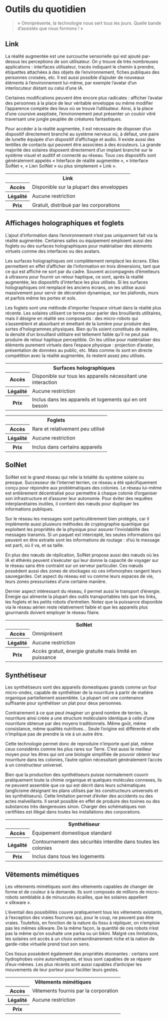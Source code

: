 # Outils du quotidien
> « Omniprésente, la technologie nous sert tous les jours. Quelle bande d’assistés que nous formons ! »

## Link
La réalité augmentée est une surcouche sensorielle qui est ajouté par-dessus les perceptions de son utilisateur. On y trouve de très nombreuses applications : interfaces utilisateur, tracés indiquant le chemin à prendre, étiquettes attachées à des objets de l’environnement, fiches publiques des personnes croisées, etc. Il est aussi possible d’ajouter de nouveaux éléments à l’environnement lui-même, par exemple l’avatar d’un interlocuteur distant ou celui d’une IA.

Certaines modifications peuvent être encore plus radicales : afficher l’avatar des personnes à la place de leur véritable enveloppe ou même modifier l’apparence compète des lieux où se trouve l’utilisateur. Ainsi, à la place d’une coursive aseptisée, l’environnement peut présenter un couloir vitré traversant une jungle peuplée de créatures fantastiques.

Pour accéder à la réalité augmentée, il est nécessaire de disposer d’un dispositif directement branché au système nerveux où, à défaut, une paire de lunette équipée d’un dispositif d’affichage et audio. Il existe aussi des lentilles de contacts qui peuvent être associées à des écouteurs. La grande majorité des solaires disposent directement d’un implant branché sur le système visuel et auditif et connecté au réseau. Tous ces dispositifs sont généralement appelés « Interface de réalité augmentée », « Interface SolNet », « Lien SolNet » ou plus simplement « Link ».

<table>
    <tr>
        <th colspan="2">Link</th>
    </tr>
    <tr>
        <th>Accès</th>
        <td>Disponible sur la plupart des enveloppes</td>
    </tr>
    <tr>
        <th>Légalité</th>
        <td>Aucune restriction</td>
    </tr>
    <tr>
        <th>Prix</th>
        <td>Gratuit, distribué par les corporations</td>
    </tr>
</table>

## Affichages holographiques et foglets
L’ajout d’information dans l’environnement n’est pas uniquement fait via la réalité augmentée. Certaines salles ou équipement emploient aussi des foglets ou des surfaces holographiques pour matérialiser des éléments virtuels comme des interfaces ou des avatars.

Les surfaces holographiques ont complètement remplacé les écrans. Elles permettent en effet d’afficher de l’information en trois dimensions, tant que ce qui est affiché ne sort par du cadre. Souvent accompagnés d’émetteurs à ultrasons pour fournir un retour haptique, ce sont, après la réalité augmentée, les dispositifs d’interface les plus utilisés. Si les surfaces holographiques ont remplacé les anciens écrans, on les utilise aussi massivement pour servir de décoration dynamique, sur les plafonds, murs et parfois même les portes et sols.

Les foglets sont une méthode d’importer l’espace virtuel dans la réalité plus récente. Les solaires utilisent ce terme pour parler des brouillards utilitaires, mais il désigne en réalité ses composants : des micro-robots qui s’assemblent et absorbant et émettant de la lumière pour produire des sortes d’hologrammes physiques. Bien qu’ils soient constitués de matière, la densité d’un brouillard utilitaire est tellement faible qu’il ne peut pas produire de retour haptique perceptible. On les utilise pour matérialiser des éléments purement virtuels dans l’espace physique : projection d’avatar, présentation de données au public, etc. Mais comme ils sont en directe compétition avec la réalité augmentée, ils restent assez peu utilisés.

<table>
    <tr>
        <th colspan="2">Surfaces holographiques</th>
    </tr>
    <tr>
        <th>Accès</th>
        <td>Disponible sur tous les appareils nécessitant une interaction</td>
    </tr>
    <tr>
        <th>Légalité</th>
        <td>Aucune restriction</td>
    </tr>
    <tr>
        <th>Prix</th>
        <td>Inclus dans les appareils et logements qui en ont besoin</td>
    </tr>
</table>

<table>
    <tr>
        <th colspan="2">Foglets</th>
    </tr>
    <tr>
        <th>Accès</th>
        <td>Rare et relativement peu utilisé</td>
    </tr>
    <tr>
        <th>Légalité</th>
        <td>Aucune restriction</td>
    </tr>
    <tr>
        <th>Prix</th>
        <td>Inclus dans certains appareils</td>
    </tr>
</table>

## SolNet
SolNet est le grand réseau qui relie la totalité du système solaire ou presque. Successeur de l’internet terrien, ce réseau a été spécifiquement conçu pour répondre aux problématiques des colonies. Le réseau lui-même est entièrement décentralisé pour permettre à chaque colonie d’organiser son infrastructure et d’assurer leur autonomie. Pour éviter des requêtes interplanétaires inutiles, il contient des nœuds pour dupliquer les informations publiques.

Sur le réseau les messages sont particulièrement bien protégés, car il implémente aussi plusieurs méthodes de cryptographie quantique qui exploitent les propriétés de la physique pour assurer l’inviolabilité des messages transmis. Si un paquet est intercepté, les seules informations qui peuvent en être extraite sont les informations de routage : d’où le message est parti, où il va, et sa taille.

En plus des nœuds de réplication, SolNet propose aussi des nœuds où les IA et éthérés peuvent s’exécuter qui leur donne la capacité de voyager sur le réseau sans être contraint sur un serveur particulier. Ces nœuds possèdent aussi des zones de stockages où ces infomorphes rangent leurs sauvegardes. Cet aspect du réseau est vu comme leurs espaces de vie, leurs zones pressurisées d’une certaine manière.

Dernier aspect intéressant du réseau, il permet aussi le transport d’énergie. Énergie qui alimente la plupart des outils transportables tels que les links, les foglets et les petits robots d’entretien. Notez que la puissance disponible via le réseau aérien reste relativement faible et que les appareils plus gourmands doivent employer le réseau filaire.

<table>
    <tr>
        <th colspan="2">SolNet</th>
    </tr>
    <tr>
        <th>Accès</th>
        <td>Omniprésent</td>
    </tr>
    <tr>
        <th>Légalité</th>
        <td>Aucune restriction</td>
    </tr>
    <tr>
        <th>Prix</th>
        <td>Accès gratuit, énergie gratuite mais limité en puissance</td>
    </tr>
</table>

## Synthétiseur
Les synthétiseurs sont des appareils domestiques grands comme un four micro-ondes, capable de synthétiser de la nourriture à partir de matière organique partiellement assemblée. La plupart ont une contenance suffisante pour synthétiser un plat pour deux personnes.

Contrairement à ce que peut imaginer un grand nombre de terrien, la nourriture ainsi créée a une structure moléculaire identique à celle d’une nourriture obtenue par des moyens traditionnels. Même goût, même consistance, même qualités nutritives… Seule l’origine est différente et elle n’implique pas de prendre la vie à un autre être.

Cette technologie permet donc de reproduire n’importe quel plat, même ceux considérés comme les plus rares sur Terre. C’est aussi le meilleur moyen pour les êtres qui ont une biologie simplifiée de pouvoir obtenir leur nourriture dans les colonies, l’autre option nécessitant généralement l’accès à un constructeur universel.

Bien que la production des synthétiseurs puisse normalement couvrir pratiquement toute la chimie organique et quelques molécules connexes, ils ne peuvent assemble que ce qui est décrit dans leurs schématiques (anglicisme désignant les plans utilisés par les constructeurs universels et les synthétiseurs). Cette limitation permet d’éviter des accidents ou des actes malveillants. Il serait possible en effet de produire des toxines ou des substances très dangereuses sinon. Charger des schématiques non certifiées est illégal dans toutes les installations des corporations.

<table>
    <tr>
        <th colspan="2">Synthétiseur</th>
    </tr>
    <tr>
        <th>Accès</th>
        <td>Équipement domestique standard</td>
    </tr>
    <tr>
        <th>Légalité</th>
        <td>Contournement des sécurités interdite dans toutes les colonies</td>
    </tr>
    <tr>
        <th>Prix</th>
        <td>Inclus dans tous les logements</td>
    </tr>
</table>

## Vêtements mimétiques
Les vêtements mimétiques sont des vêtements capables de changer de forme et de couleur à la demande. Ils sont composés de millions de micro-robots semblable à de minuscules écailles, que les solaires appellent « silkware ».

L’éventail des possibilités couvre pratiquement tous les vêtements existants, à l’exception des vraies fourrures qui, pour le coup, ne peuvent pas être vraies. Toutefois, en fonction de la nature du tissu à répliquer, on n’emploie pas les mêmes silkware. De la même façon, la quantité de ces robots n’est pas la même qu’on souhaite une parka ou un bikini. Malgré ces limitations, les solaires ont accès à un choix extraordinairement riche et la nation de garde-robe virtuelle prend tout son sens.

Ces tissus possèdent également des propriétés étonnantes : certains sont hydrophobes voire autonettoyants, et tous sont capables de se réparer d’eux-mêmes. Les plus récents sont aussi capables d’anticiper les mouvements de leur porteur pour faciliter leurs gestes.

<table>
    <tr>
        <th colspan="2">Vêtements mimétiques</th>
    </tr>
    <tr>
        <th>Accès</th>
        <td>Vêtements fournis par la corporation</td>
    </tr>
    <tr>
        <th>Légalité</th>
        <td>Aucune restriction</td>
    </tr>
    <tr>
        <th>Prix</th>
        <td></td>
    </tr>
</table>
